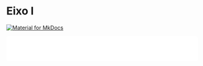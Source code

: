 # **Eixo I**


<style>

body { 
  background-repeat: no-repeat;
  background-attachment: fixed;
  background-position: center; 
}
.button {
  border-radius: 4px;
  background-color: #1E90FF;
  border: none;
  color: #FFFFFF;
  text-align: center;
  font-size: 22px;
  padding: 10px;
  width: 200px;
  transition: all 0.5s;
  cursor: pointer;
  margin: 5px;
}

.button span {
  cursor: pointer;
  display: inline-block;
  position: relative;
  transition: 0.5s;
}

.button span:after {
  content: '\00bb';
  position: absolute;
  opacity: 0;
  top: 0;
  right: -20px;
  transition: 0.5s;
}

.button:hover span {
  padding-right: 25px;
}

.button:hover span:after {
  opacity: 1;
  right: 0;
}	


#example3 {
  border-radius: 6px;
  padding: 25px;
  background-color: white;
  background-repeat: no-repeat;
  background-origin: content-box;
  background-position: center;
}

</style>



[![Material for MkDocs](../imagens/eixo_1.png)](../imagens/eixo_1.png)


<div id="example3">

<center> 
<!--<img src="../imagens/eixo_1.png" alt="Avatar" style="width:60%">-->

<br>


</center>


</div>